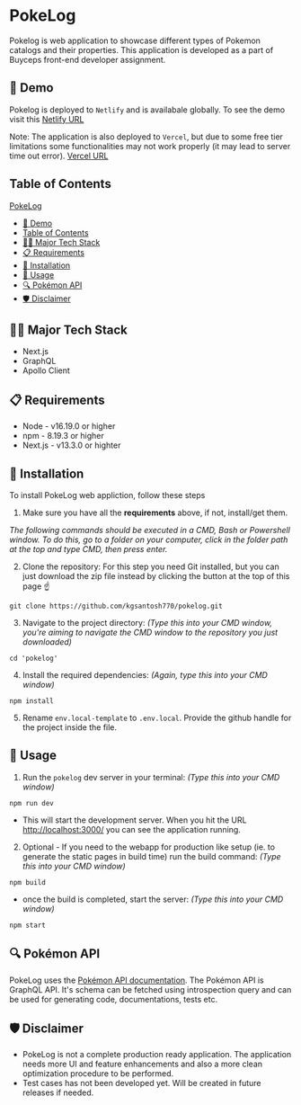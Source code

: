 # PokeLog
Pokelog is web application to showcase different types of Pokemon catalogs and their properties. This application is developed as a part of Buyceps front-end developer assignment.

## 🚀 Demo
Pokelog is deployed to `Netlify` and is availabale globally. To see the demo visit this [Netlify URL](https://643c51c760c3a4000880aaff--gregarious-llama-429304.netlify.app/)

Note: The application is also deployed to `Vercel`, but due to some free tier limitations some functionalities may not work properly (it may lead to server time out error). [Vercel URL](https://pokelog.vercel.app/)

## Table of Contents

[PokeLog](#pokelog)
  - [🚀 Demo](#-demo)
  - [Table of Contents](#table-of-contents)
  - [🧑‍💻 Major Tech Stack](#-major-tech-stack)
  - [📋 Requirements](#-requirements)
  - [💾 Installation](#-installation)
  - [🔧 Usage](#-usage)
  - [🔍 Pokémon API](#-pokémon-api)
  - [🛡 Disclaimer](#-disclaimer)
  
## 🧑‍💻 Major Tech Stack
  - Next.js
  - GraphQL
  - Apollo Client

## 📋 Requirements
  - Node - v16.19.0 or higher
  - npm - 8.19.3 or higher
  - Next.js - v13.3.0 or highter
  
## 💾 Installation
To install PokeLog web appliction, follow these steps
1. Make sure you have all the **requirements** above, if not, install/get them.

_The following commands should be executed in a CMD, Bash or Powershell window. To do this, go to a folder on your computer, click in the folder path at the top and type CMD, then press enter._

2. Clone the repository:
   For this step you need Git installed, but you can just download the zip file instead by clicking the button at the top of this page ☝️

```
git clone https://github.com/kgsantosh770/pokelog.git
```

3. Navigate to the project directory:
   _(Type this into your CMD window, you're aiming to navigate the CMD window to the repository you just downloaded)_

```
cd 'pokelog'
```

4. Install the required dependencies:
   _(Again, type this into your CMD window)_

```
npm install
```

5. Rename `env.local-template` to `.env.local`. Provide the github handle for the project inside the file. 

## 🔧 Usage

1. Run the `pokelog` dev server in your terminal:
   _(Type this into your CMD window)_

```
npm run dev
```

  - This will start the development server. When you hit the URL [http://localhost:3000/](http://localhost:3000/) you can see the application running.

2. Optional - If you need to the webapp for production like setup (ie. to generate the static pages in build time) run the build command:
   _(Type this into your CMD window)_
  
  ```
  npm build
  ```
  
  - once the build is completed, start the server:
   _(Type this into your CMD window)_
  
  ```
  npm start
  ```

## 🔍 Pokémon API

PokeLog uses the [Pokémon API documentation](https://wayfair.github.io/dociql/). The Pokémon API is GraphQL API. It's schema can be fetched using introspection query and can be used for generating code, documentations, tests etc.

## 🛡 Disclaimer

  - PokeLog is not a complete production ready application. The application needs more UI and feature enhancements and also a more clean optimization procedure to be performed.
  - Test cases has not been developed yet. Will be created in future releases if needed.